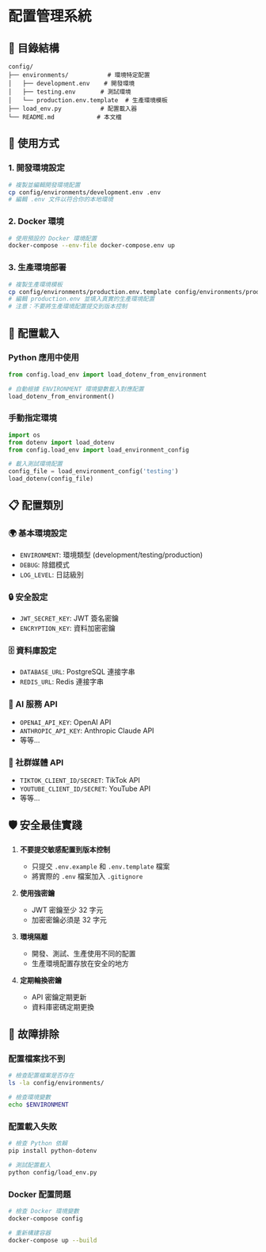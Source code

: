 # 配置管理系統

## 📁 目錄結構

```
config/
├── environments/           # 環境特定配置
│   ├── development.env    # 開發環境
│   ├── testing.env       # 測試環境
│   └── production.env.template  # 生產環境模板
├── load_env.py           # 配置載入器
└── README.md            # 本文檔
```

## 🚀 使用方式

### 1. 開發環境設定

```bash
# 複製並編輯開發環境配置
cp config/environments/development.env .env
# 編輯 .env 文件以符合你的本地環境
```

### 2. Docker 環境

```bash
# 使用預設的 Docker 環境配置
docker-compose --env-file docker-compose.env up
```

### 3. 生產環境部署

```bash
# 複製生產環境模板
cp config/environments/production.env.template config/environments/production.env
# 編輯 production.env 並填入真實的生產環境配置
# 注意：不要將生產環境配置提交到版本控制
```

## 🔧 配置載入

### Python 應用中使用

```python
from config.load_env import load_dotenv_from_environment

# 自動根據 ENVIRONMENT 環境變數載入對應配置
load_dotenv_from_environment()
```

### 手動指定環境

```python
import os
from dotenv import load_dotenv
from config.load_env import load_environment_config

# 載入測試環境配置
config_file = load_environment_config('testing')
load_dotenv(config_file)
```

## 📋 配置類別

### 🌍 基本環境設定
- `ENVIRONMENT`: 環境類型 (development/testing/production)
- `DEBUG`: 除錯模式
- `LOG_LEVEL`: 日誌級別

### 🔒 安全設定
- `JWT_SECRET_KEY`: JWT 簽名密鑰
- `ENCRYPTION_KEY`: 資料加密密鑰

### 🗄️ 資料庫設定
- `DATABASE_URL`: PostgreSQL 連接字串
- `REDIS_URL`: Redis 連接字串

### 🤖 AI 服務 API
- `OPENAI_API_KEY`: OpenAI API
- `ANTHROPIC_API_KEY`: Anthropic Claude API
- 等等...

### 📱 社群媒體 API
- `TIKTOK_CLIENT_ID/SECRET`: TikTok API
- `YOUTUBE_CLIENT_ID/SECRET`: YouTube API
- 等等...

## 🛡️ 安全最佳實踐

1. **不要提交敏感配置到版本控制**
   - 只提交 `.env.example` 和 `.env.template` 檔案
   - 將實際的 `.env` 檔案加入 `.gitignore`

2. **使用強密鑰**
   - JWT 密鑰至少 32 字元
   - 加密密鑰必須是 32 字元

3. **環境隔離**
   - 開發、測試、生產使用不同的配置
   - 生產環境配置存放在安全的地方

4. **定期輪換密鑰**
   - API 密鑰定期更新
   - 資料庫密碼定期更換

## 🚨 故障排除

### 配置檔案找不到
```bash
# 檢查配置檔案是否存在
ls -la config/environments/

# 檢查環境變數
echo $ENVIRONMENT
```

### 配置載入失敗
```bash
# 檢查 Python 依賴
pip install python-dotenv

# 測試配置載入
python config/load_env.py
```

### Docker 配置問題
```bash
# 檢查 Docker 環境變數
docker-compose config

# 重新構建容器
docker-compose up --build
```
